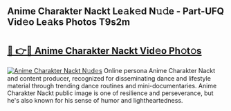 ## Anime Charakter Nackt Le𝚊k𝚎d N𝚞𝚍e - Part-UFQ Vid𝚎o Le𝚊ks Photos T9s2m

# <h2><a href="http://fb252a.evod.top/?m=Anime+Charakter+Nackt">🔗 👉🔴 Anime Charakter Nackt Vid𝚎o Ph𝚘t𝚘s</a></h2>

[![Anime Charakter Nackt N𝚞d𝚎s](https://i.imgur.com/8V9OHl7.gif)](http://fb252a.evod.top/?m=Anime+Charakter+Nackt)
Online persona Anime Charakter Nackt and content producer, recognized for disseminating dance and lifestyle material through trending dance routines and mini-documentaries. Anime Charakter Nackt public image is one of resilience and perseverance, but he's also known for his sense of humor and lightheartedness. 
